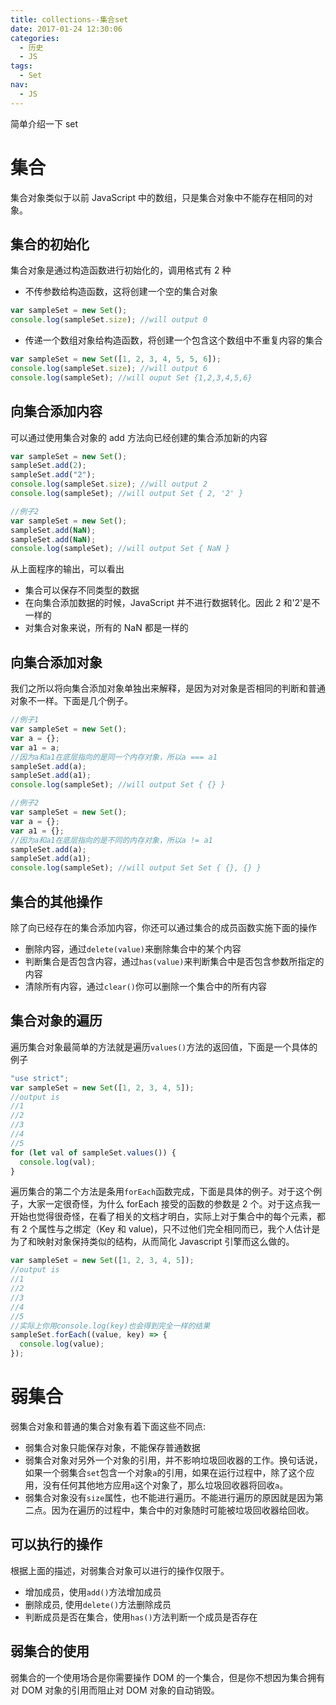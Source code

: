```yaml
---
title: collections--集合set
date: 2017-01-24 12:30:06
categories:
  - 历史
  - JS
tags:
  - Set
nav:
  - JS
---
```


简单介绍一下 set

<!--more-->

# 集合

集合对象类似于以前 JavaScript 中的数组，只是集合对象中不能存在相同的对象。

## 集合的初始化

集合对象是通过构造函数进行初始化的，调用格式有 2 种

- 不传参数给构造函数，这将创建一个空的集合对象

```javascript
var sampleSet = new Set();
console.log(sampleSet.size); //will output 0
```

- 传递一个数组对象给构造函数，将创建一个包含这个数组中不重复内容的集合

```javascript
var sampleSet = new Set([1, 2, 3, 4, 5, 5, 6]);
console.log(sampleSet.size); //will output 6
console.log(sampleSet); //will ouput Set {1,2,3,4,5,6}
```

## 向集合添加内容

可以通过使用集合对象的 add 方法向已经创建的集合添加新的内容

```javascript
var sampleSet = new Set();
sampleSet.add(2);
sampleSet.add("2");
console.log(sampleSet.size); //will output 2
console.log(sampleSet); //will output Set { 2, '2' }

//例子2
var sampleSet = new Set();
sampleSet.add(NaN);
sampleSet.add(NaN);
console.log(sampleSet); //will output Set { NaN }
```

从上面程序的输出，可以看出

- 集合可以保存不同类型的数据
- 在向集合添加数据的时候，JavaScript 并不进行数据转化。因此 2 和'2'是不一样的
- 对集合对象来说，所有的 NaN 都是一样的

## 向集合添加对象

我们之所以将向集合添加对象单独出来解释，是因为对对象是否相同的判断和普通对象不一样。下面是几个例子。

```javascript
//例子1
var sampleSet = new Set();
var a = {};
var a1 = a;
//因为a和a1在底层指向的是同一个内存对象，所以a === a1
sampleSet.add(a);
sampleSet.add(a1);
console.log(sampleSet); //will output Set { {} }

//例子2
var sampleSet = new Set();
var a = {};
var a1 = {};
//因为a和a1在底层指向的是不同的内存对象，所以a != a1
sampleSet.add(a);
sampleSet.add(a1);
console.log(sampleSet); //will output Set Set { {}, {} }
```

## 集合的其他操作

除了向已经存在的集合添加内容，你还可以通过集合的成员函数实施下面的操作

- 删除内容，通过`delete(value)`来删除集合中的某个内容
- 判断集合是否包含内容，通过`has(value)`来判断集合中是否包含参数所指定的内容
- 清除所有内容，通过`clear()`你可以删除一个集合中的所有内容

## 集合对象的遍历

遍历集合对象最简单的方法就是遍历`values()`方法的返回值，下面是一个具体的例子

```javascript
"use strict";
var sampleSet = new Set([1, 2, 3, 4, 5]);
//output is
//1
//2
//3
//4
//5
for (let val of sampleSet.values()) {
  console.log(val);
}
```

遍历集合的第二个方法是条用`forEach`函数完成，下面是具体的例子。对于这个例子，大家一定很奇怪，为什么 forEach 接受的函数的参数是 2 个。对于这点我一开始也觉得很奇怪，在看了相关的文档才明白，实际上对于集合中的每个元素，都有 2 个属性与之绑定（Key 和 value)，只不过他们完全相同而已，我个人估计是为了和映射对象保持类似的结构，从而简化 Javascript 引擎而这么做的。

```javascript
var sampleSet = new Set([1, 2, 3, 4, 5]);
//output is
//1
//2
//3
//4
//5
//实际上你用console.log(key)也会得到完全一样的结果
sampleSet.forEach((value, key) => {
  console.log(value);
});
```

# 弱集合

弱集合对象和普通的集合对象有着下面这些不同点:

- 弱集合对象只能保存对象，不能保存普通数据
- 弱集合对象对另外一个对象的引用，并不影响垃圾回收器的工作。换句话说，如果一个弱集合`set`包含一个对象`a`的引用，如果在运行过程中，除了这个应用，没有任何其他地方应用`a`这个对象了，那么垃圾回收器将回收`a`。
- 弱集合对象没有`size`属性，也不能进行遍历。不能进行遍历的原因就是因为第二点。因为在遍历的过程中，集合中的对象随时可能被垃圾回收器给回收。

## 可以执行的操作

根据上面的描述，对弱集合对象可以进行的操作仅限于。

- 增加成员，使用`add()`方法增加成员
- 删除成员, 使用`delete()`方法删除成员
- 判断成员是否在集合，使用`has()`方法判断一个成员是否存在

## 弱集合的使用

弱集合的一个使用场合是你需要操作 DOM 的一个集合，但是你不想因为集合拥有对 DOM 对象的引用而阻止对 DOM 对象的自动销毁。

